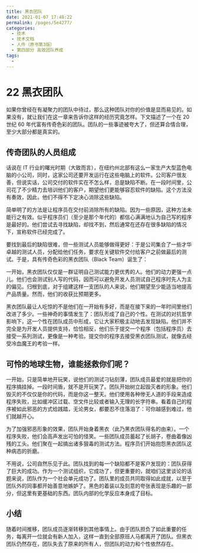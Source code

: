 ```yaml
---
title: 黑衣团队
date: 2021-01-07 17:48:22
permalink: /pages/5e4277/
categories:
  - 技术
  - 技术文档
  - 人件（原书第3版）
  - 第四部分 高效团队养成
tags:
  - 
---
```

# 22 黑衣团队

如果你曾经在有凝聚力的团队中待过，那么这种团队对你的价值是显而易见的。如果没有，就让我们在这一章来告诉你这样的经历究竟怎样。下文描述了一个在 20 世纪 60 年代富有传奇色彩的团队。团队的一些事迹被夸大了，但还算合情合理，至少大部分都是真实的。

## 传奇团队的人员组成

话说在 IT 行业的曙光时期（大致而言），在纽约州北部有这么一家生产大型蓝色电脑的小公司，同时，这家公司还要开发运行在这些电脑上的软件。公司客户很友善，但说实话，公司交付的软件实在不怎么样，总是缺陷不断。在一段时间里，公司花了不少精力去培训他们的客户，期望他们更能够容忍软件的缺陷。这个方法没有奏效，因此，他们不得不下定决心消除这些缺陷。

简单明了的方法是让程序员在交付前消除所有的缺陷。因为一些原因，这种方法未能行之有效。似乎程序员们（至少是那个年代的）都信心满满地认为自己写的程序是最好的。他们尝试去寻找缺陷，却找不到，然后通常在还存在很多缺陷的情况下，宣称软件已经完成了。

要找到最后的缺陷很难，但一些测试人员能够做得更好：于是公司集合了一些才华卓越的测试人员，分配给他们任务，要求在关键软件交付给客户之前做最后的测试。于是，具有传奇色彩的黑衣团队（Black Team）诞生了：

一开始，黑衣团队仅仅是一群证明自己测试能力更优秀的人。他们的动力更强一点儿。他们也会测试别人写的代码，因而可以避免开发人员测试自己程序时先人为主的偏见。归根到底，对于组建这样一支团队的人来说，他们期望至少能适当地提高产品质量。然而，他们的收获比预期更多。

黑衣团队最让人吃惊的不是他们在一开始有多好，而是在接下来的一年时间里他们改进了多少。一些神奇的事情发生了：团队形成了自己的个性。在测试的对抗哲学影响下，这一个性在团队成员中形成，它让大家积极主动地去发现缺陷。他们并不完全是为开发人员提供支持，恰恰相反，他们乐于提交一个程序（包括程序员）去接受一系列测试，更像是一种考验。提交你的程序去接受黑衣团队测试，就像去经受冷血魔王的考验一样。

## 可怜的地球生物，谁能拯救你们呢？

一开始，只是简单地开玩笑，说他们的测试刁钻刻薄，团队成员最爱的就是把你的程序搞挂掉。一段时间盾，就不是开玩笑了。团队开始树立起毁灭者的形象。他们毁灭的不仅仅是你的代码，而是你这一整天。他们使用各种惨无人道的手段来造成程序失败，比如缓冲区过载、空文件比较或者输入无理的长字符串。看着自己的程序被如此邪恶的方式给践踏，无论男女，都要忍不住落泪了：可你越感到难过，他们就越开心。

为了加强邪恶形象的效果，团队开始身着黑衣（此乃黑衣团队得名的由来）。一个程序失败，他们会高声发出可怕的怪笑。一些团队成员蓄起了长胡子，卷曲着像凶残的工头。他们聚在一起搞出诸多狠毒的测试方法。程序员们开始抱怨黑衣团队这种病态的折磨。

不用说，公司自然乐见于此。团队找到的每一个缺陷都不是客户发现的：团队获得了巨大的成功。作为一个测试组织，它成功了，但更重要的，就咱们这里谈论的话题来说，团队作为一个社会单元成功了。团队里的成员共同取得如此成就，以至于团队外的同事都开始善意地嫉妒了。黑色的着装以及刻意的夸张表现是乐趣的一部分，但这里有更基础的东西。团队内部的化学反应本身成了目标。

## 小结

随着时间推移，团队成员逐渐转移到其他事情上。由于团队担负了如此重要的任务，每离开一位就会有新人加入，这样一直到全部原班人马都离开了团队。但黑衣团队仍然存在，团队失去了原来的所有人，但团队的动力和个性依然存在。
